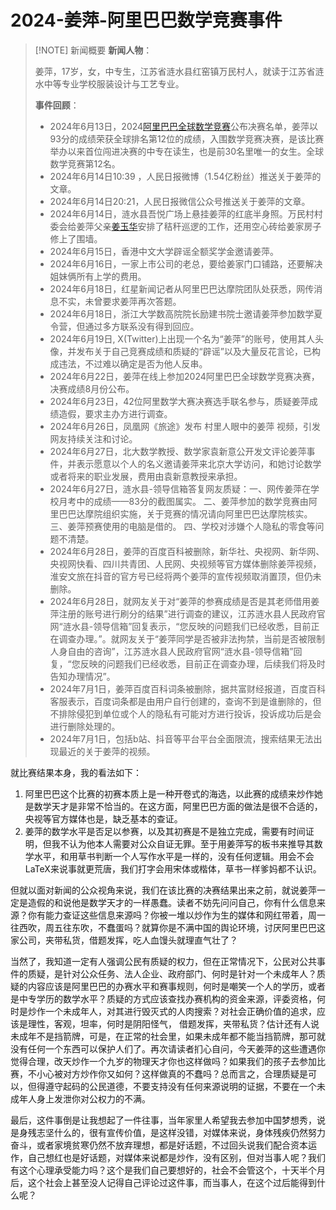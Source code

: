 # 2024-姜萍-阿里巴巴数学竞赛事件

>[!NOTE] 新闻概要
> **新闻人物**：
>
> 姜萍，17岁，女，中专生，江苏省涟水县红窑镇万民村人，就读于江苏省涟水中等专业学校服装设计与工艺专业。
>
> **事件回顾**：
>
> - 2024年6月13日，2024[阿里巴巴全球数学竞赛](https://shitoubaike.org/wiki/%E9%98%BF%E9%87%8C%E5%B7%B4%E5%B7%B4%E5%85%A8%E7%90%83%E6%95%B0%E5%AD%A6%E7%AB%9E%E8%B5%9B "阿里巴巴全球数学竞赛")公布决赛名单，姜萍以93分的成绩荣获全球排名第12位的成绩，入围数学竞赛决赛，是该比赛举办以来首位闯进决赛的中专在读生，也是前30名里唯一的女生。全球数学竞赛第12名。
> - 2024年6月14日10:39 ，人民日报微博（1.54亿粉丝）推送关于姜萍的文章。
> - 2024年6月14日20:21，人民日报微信公众号推送关于姜萍的文章。
> - 2024年6月14日，涟水县吾悦广场上悬挂姜萍的红底半身照。万民村村委会给姜萍父亲[姜玉华](https://shitoubaike.org/wiki/%E5%A7%9C%E7%8E%89%E5%8D%8E "姜玉华")安排了秸秆巡逻的工作，还用空心砖给姜家房子修上了围墙。
> - 2024年6月15日，香港中文大学辟谣全额奖学金邀请姜萍。
> - 2024年6月16日，一家上市公司的老总，要给姜家门口铺路，还要解决姐妹俩所有上学的费用。
> - 2024年6月18日，红星新闻记者从阿里巴巴达摩院团队处获悉，网传消息不实，未曾要求姜萍再次答题。
> - 2024年6月18日，浙江大学数高院院长励建书院士邀请姜萍参加数学夏令营，但通过多方联系没有得到回应。
> - 2024年6月19日,   X(Twitter)上出现一个名为“姜萍”的账号，使用其人头像，并发布关于自己竞赛成绩和质疑的“辟谣”以及大量反花言论，已构成违法，不过难以确定是否为他人反串。
> - 2024年6月22日，姜萍在线上参加2024阿里巴巴全球数学竞赛决赛，决赛成绩8月份公布。
> - 2024年6月23日，42位阿里数学大赛决赛选手联名参与，质疑姜萍成绩造假，要求主办方进行调查。
> - 2024年6月26日，凤凰网《旅途》发布 村里人眼中的姜萍 视频，引发网友持续关注和讨论。
> - 2024年6月27日，北大数学教授、数学家袁新意公开发文评论姜萍事件，并表示愿意以个人的名义邀请姜萍来北京大学访问，和她讨论数学或者将来的职业发展，费用由袁新意教授来承担。
> - 2024年6月27日，涟水县-领导信箱答复网友质疑：一、网传姜萍在学校月考中的成绩——83分的截图属实。 二、姜萍参加的数学竞赛由阿里巴巴达摩院组织实施，关于竞赛的情况请向阿里巴巴达摩院核实。 三、姜萍预赛使用的电脑是借的。 四、学校对涉嫌个人隐私的零食等问题不清楚。
> - 2024年6月28日，姜萍的百度百科被删除，新华社、央视网、新华网、央视网快看、四川共青团、人民网、央视频等官方媒体删除姜萍视频，淮安文旅在抖音的官方号已经将两个姜萍的宣传视频取消置顶，但仍未删除。
> - 2024年6月28日，就网友关于对“姜萍的参赛成绩是否是其老师借用姜萍注册的账号进行刷分的结果”进行调查的建议，江苏涟水县人民政府官网“涟水县-领导信箱”回复表示，“您反映的问题我们已经收悉，目前正在调查办理。”。就网友关于“姜萍同学是否被非法拘禁，当前是否被限制人身自由的咨询”，江苏涟水县人民政府官网“涟水县-领导信箱”回复，“您反映的问题我们已经收悉，目前正在调查办理，后续我们将及时告知办理情况”。 ​​​
> - 2024年7月1日，姜萍百度百科词条被删除，据共富财经报道，百度百科客服表示，百度词条都是由用户自行创建的，查询不到是谁删除的，但不排除侵犯到单位或个人的隐私有可能对方进行投诉，投诉成功后是会进行删除处理的。
> - 2024年7月1日，包括b站、抖音等平台平台全面限流，搜索结果无法出现最近的关于姜萍的视频。

就比赛结果本身，我的看法如下：

1. 阿里巴巴这个比赛的初赛本质上是一种开卷式的海选，以此赛的成绩来炒作她是数学天才是非常不恰当的。在这方面，阿里巴巴方面的做法是很不合适的，央视等官方媒体也是，缺乏基本的查证。
2. 姜萍的数学水平是否足以参赛，以及其初赛是不是独立完成，需要有时间证明，但我不认为他本人需要对公众自证无罪。至于用姜萍写的板书来推导其数学水平，和用草书判断一个人写作水平是一样的，没有任何逻辑。用会不会LaTeX来说事就更荒唐，我们打字会用宋体或楷体，草书一样爹妈都不认识。

但就以面对新闻的公众视角来说，我们在该比赛的决赛结果出来之前，就说姜萍一定是造假的和说他是数学天才的一样愚蠢。读者不妨先问问自己，你有什么信息来源？你有能力查证这些信息来源吗？你被一堆以炒作为生的媒体和网红带着，周一往西吹，周五往东吹，不蠢蛋吗？就算你是不满中国的舆论环境，讨厌阿里巴巴这家公司，夹带私货，借题发挥，吃人血馒头就理直气壮了？

当然了，我知道一定有人强调公民有质疑的权力，但在正常情况下，公民对公共事件的质疑，是针对公众任务、法人企业、政府部门、何时是针对一个未成年人？质疑的内容应该是阿里巴巴的办赛水平和赛事规则，何时是嘲笑一个人的学历，或者是中专学历的数学水平？质疑的方式应该查找办赛机构的资金来源，评委资格，何时是炒作一个未成年人，对其进行毁灭式的人肉搜索？对社会正确价值的追求，应该是理性，客观，坦率，何时是阴阳怪气， 借题发挥，夹带私货？估计还有人说未成年不是挡箭牌，可是，在正常的社会里，如果未成年都不能当挡箭牌，那可就没有任何一个东西可以保护人们了。再次请读者扪心自问，今天姜萍的这些遭遇你觉得合理，改天炒作一个九岁的物理天才你也这样做吗？如果我们的孩子去参加比赛，不小心被对方炒作你又如何？这样做真的不蠢吗？总而言之，合理质疑是可以，但得遵守起码的公民道德，不要支持没有任何来源说明的证据，不要在一个未成年人身上发泄你对公权力的不满。

最后，这件事倒是让我想起了一件往事，当年家里人希望我去参加中国梦想秀，说是身残志坚什么的，很有宣传价值，是这样没错，对媒体来说，身体残疾仍然努力奋斗，或者家境贫寒仍然不放弃理想，都是好话题，不过回头说我们配合资本运作，自己想红也是好话题，对媒体来说都是炒作，没有区别，但对当事人呢？我们有这个心理承受能力吗？这个是我们自己要想好的，社会不会管这个，十天半个月后，这个社会上甚至没人记得自己评论过这件事，而当事人，在这个过后能得到什么呢？
